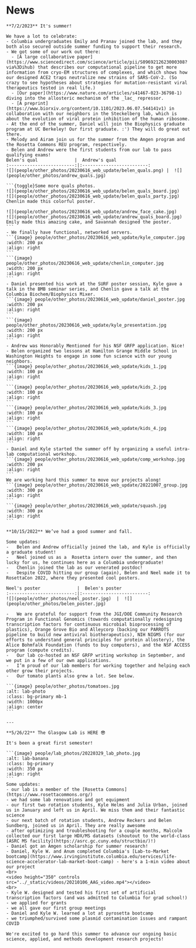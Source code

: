
<!-- Global site tag (gtag.js) - Google Analytics -->
<script async src="https://www.googletagmanager.com/gtag/js?id=G-YXZFB7HB4L"></script>
<script>
  window.dataLayer = window.dataLayer || [];
  function gtag(){dataLayer.push(arguments);}
  gtag('js', new Date());

  gtag('config', 'G-YXZFB7HB4L');
</script>

# News

````{div} full-width
**7/2/2023** It's summer!

We have a lot to celebrate:
- Columbia undergraduates Emily and Pranav joined the lab, and they both also secured outside summer funding to support their research.
- We got some of our work out there:
  - [A large collaborative paper](https://www.sciencedirect.com/science/article/pii/S0969212623000308?via%3Dihub) that describes our computational pipeline to get more information from cryo-EM structures of complexes, and which shows how our designed ACE2 traps neutralize new strains of SARS-CoV-2. (So crazy to see hypotheses about strategies for mutation-resistant viral therapeutics tested in real life.)
  - [Our paper](https://www.nature.com/articles/s41467-023-36798-1) diving into the allosteric mechanism of the _lac_ repressor.
  - [A preprint](https://www.biorxiv.org/content/10.1101/2023.06.07.544141v1) in collaboration with our neighbors in the Steckelberg lab, which is about the evolution of viral protein inhibition of the human ribosome.
- At the end of the summer, Daniel will join the Biophysics graduate program at UC Berkeley! Our first graduate. :') They will do great out there.
- Melody and Airam join us for the summer from the Amgen program and the Rosetta Commons REU program, respectively.
- Belen and Andrew were the first students from our lab to pass qualifying exams!
Belen's qual              |  Andrew's qual
:-------------------------:|:-------------------------:
![](people/other_photos/20230616_web_update/belen_quals.png) |  ![](people/other_photos/andrew_quals.jpg)

```{toggle}Some more quals photos.
![](people/other_photos/20230616_web_update/belen_quals_board.jpg)
![](people/other_photos/20230616_web_update/belen_quals_party.jpg)
Chenlin made this colorful poster.

![](people/other_photos/20230616_web_update/andrew_face_cake.jpg)
![](people/other_photos/20230616_web_update/andrew_quals_board.jpg)
Emily made this amazing cake, and Savannah designed the poster.
```
- We finally have functional, networked servers.
```{image} people/other_photos/20230616_web_update/kyle_computer.jpg
:width: 200 px
:align: right
```
```{image} people/other_photos/20230616_web_update/chenlin_computer.jpg
:width: 200 px
:align: right
```
- Daniel presented his work at the SURF poster session, Kyle gave a talk in the BMB seminar series, and Chenlin gave a talk at the Columbia Biochem/Biophysics Mixer.
```{image} people/other_photos/20230616_web_update/daniel_poster.jpg
:width: 200 px
:align: right
```
```{image} people/other_photos/20230616_web_update/kyle_presentation.jpg
:width: 200 px
:align: right
```
- Andrew was Honorably Mentioned for his NSF GRFP application. Nice!
- Belen organized two lessons at Hamilton Grange Middle School in Washington Heights to engage in some fun science with our young neighbors.
```{image} people/other_photos/20230616_web_update/kids_1.jpg
:width: 100 px
:align: right
```
```{image} people/other_photos/20230616_web_update/kids_2.jpg
:width: 100 px
:align: right
```
```{image} people/other_photos/20230616_web_update/kids_3.jpg
:width: 100 px
:align: right
```
```{image} people/other_photos/20230616_web_update/kids_4.jpg
:width: 100 px
:align: right
```
- Daniel and Kyle started the summer off by organizing a useful intra-lab computational workshop.
```{image} people/other_photos/20230616_web_update/comp_workshop.jpg
:width: 200 px
:align: right
```
We are working hard this summer to move our projects along!
```{image} people/other_photos/20230616_web_update/20221007_group.jpg
:width: 300 px
:align: right
```
```{image} people/other_photos/20230616_web_update/squash.jpg
:width: 300 px
:align: right
```

**10/15/2022** We’ve had a good summer and fall.

Some updates:
-	Belen and Andrew officially joined the lab, and Kyle is officially a graduate student!
-	Neel joined us as a  Rosetta intern over the summer, and then lucky for us, he continues here as a Columbia undergraduate!
-	Chenlin joined the lab as our venerated postdoc!
-	Despite COVID hitting our group (again), Belen and Neel made it to RosettaCon 2022, where they presented cool posters.

Neel's poster              |  Belen's poster
:-------------------------:|:-------------------------:
![](people/other_photos/neel_poster.jpg)  |  ![](people/other_photos/belen_poster.jpg)

-	We are grateful for support from the JGI/DOE Community Research Program in Functional Genomics (towards computationally redesigning transcription factors for continuous microbial bioprocessing of plastics), Orange Grove Bio and Alleycorp (backing our PARROTS pipeline to build new antiviral biotherapeutics), NIH NIGMS (for our efforts to understand general principles for protein allostery), the Alice Bohmfalk Foundation (funds to buy computers), and the NSF ACCESS program (compute credits).
-	Our lab co-hosted an NSF GRFP writing workshop in September, and we put in a few of our own applications.
-	I’m proud of our lab members for working together and helping each other grow their projects.
-	Our tomato plants also grew a lot. See below.

```{image} people/other_photos/tomatoes.jpg
:alt: lab-photo
:class: bg-primary mb-1
:width: 1000px
:align: center
```

---

**5/26/22** The Glasgow Lab is HERE 😎

It's been a great first semester!

```{image} people/lab_photos/20220329_lab_photo.jpg
:alt: lab-banana
:class: bg-primary
:width: 350 px
:align: right
```
Some updates:
- our lab is a member of the [Rosetta Commons](https://www.rosettacommons.org/)
- we had some lab renovations and got equipment
- our first two rotation students, Kyle Helms and Julia Urban, joined us in January and left us in April. We miss them and their fantastic science
- our next batch of rotation students, Andrew Reckers and Belen Sundberg, joined us in April. They are really awesome
- after optimizing and troubleshooting for a couple months, Malcolm collected our first large HDX/MS datasets (shoutout to the world-class [ASRC MS facility](https://asrc.gc.cuny.edu/structbio/)!)
- Daniel got an Amgen scholarship for summer research!
- Daniel, Kyle W. and Anum completed Columbia's [Lab-to-Market bootcamp](https://www.irvinginstitute.columbia.edu/services/life-science-accelerator-lab-market-boot-camp) - here's a 1-min video about our project
<br>
<video height="350" controls src="../_static/videos/20210106_AAG_video.mp4"></video>
<br>
- Kyle W. designed and tested his first set of artificial transcription factors (and was admitted to Columbia for grad school!)
- we applied for grants
- we all gave our first group meetings
- Daniel and Kyle W. learned a lot at pyrosetta bootcamp
- we triumphed/survived some plasmid contamination issues and rampant COVID

We're excited to go hard this summer to advance our ongoing basic science, applied, and methods development research projects!

```` 
